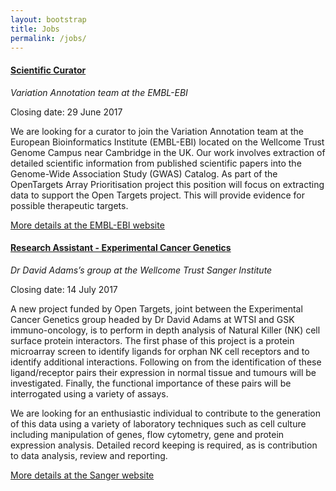 ```yaml
---
layout: bootstrap
title: Jobs
permalink: /jobs/
---
```


#### [Scientific Curator](https://www.embl.de/jobs/searchjobs/index.php?ref=EBI_00965&newlang=1)
*Variation Annotation team at the EMBL-EBI*

Closing date: 29 June 2017

We are looking for a curator to join the Variation Annotation team at the European Bioinformatics Institute (EMBL-EBI) located on the Wellcome Trust Genome Campus near Cambridge in the UK. Our work involves extraction of detailed scientific information from published scientific papers into the Genome-Wide Association Study (GWAS) Catalog. As part of the OpenTargets Array Prioritisation project this position will focus on extracting data to support the Open Targets project. This will provide evidence for possible therapeutic targets. 


[More details at the EMBL-EBI website](https://www.embl.de/jobs/searchjobs/index.php?ref=EBI_00965&newlang=1)



#### [Research Assistant - Experimental Cancer Genetics](https://jobs.sanger.ac.uk/wd/plsql/wd_portal.show_job?p_web_site_id=1764&p_web_page_id=317806)
*Dr David Adams’s group at the Wellcome Trust Sanger Institute*

Closing date: 14 July 2017

A new project funded by Open Targets, joint between the Experimental Cancer Genetics group headed by Dr David Adams at WTSI and GSK immuno-oncology, is to perform in depth analysis of Natural Killer (NK) cell surface protein interactors. The first phase of this project is a protein microarray screen to identify ligands for orphan NK cell receptors and to identify additional interactions. Following on from the identification of these ligand/receptor pairs their expression in normal tissue and tumours will be investigated. Finally, the functional importance of these pairs will be interrogated using a variety of assays.

We are looking for an enthusiastic individual to contribute to the generation of this data using a variety of laboratory techniques such as cell culture including manipulation of genes, flow cytometry, gene and protein expression analysis. Detailed record keeping is required, as is contribution to data analysis, review and reporting.


[More details at the Sanger website](https://jobs.sanger.ac.uk/wd/plsql/wd_portal.show_job?p_web_site_id=1764&p_web_page_id=317806)



